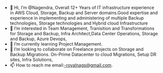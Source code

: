 - 👋 Hi, I’m @Nagendra, Overall 12+ Years of IT infrastructure experience in AWS Cloud, Storage, Backup and Server domains.Good expertise and experience in implementing and administering of multiple Backup technologies, Storage technologies and Hybrid cloud Infrastructure
- 👀 I’m interested in Team Management, Tranisition and Transformations for Storage and Backup, Infra Architect,Data Center Operations, Storage and Backup, Azure Devops,
- 🌱 I’m currently learning Project Management.
- 💞️ I’m looking to collaborate on Freelance projects on Storage and Backup Migrations. On-Prime Datacenter to cloud Migrations, Setup DR sites, Infra Solutions,
- 📫 How to reach me email:-royalnags@gmail.com.

<!---
royalnags/royalnags is a ✨ special ✨ repository because its `README.md` (this file) appears on your GitHub profile.
You can click the Preview link to take a look at your changes.
--->
